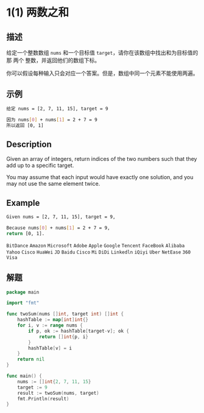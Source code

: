 # 1(1) 两数之和
## 描述
给定一个整数数组 `nums` 和一个目标值 `target`，请你在该数组中找出和为目标值的那 两个 整数，并返回他们的数组下标。

你可以假设每种输入只会对应一个答案。但是，数组中同一个元素不能使用两遍。


## 示例
```bash
给定 nums = [2, 7, 11, 15], target = 9

因为 nums[0] + nums[1] = 2 + 7 = 9
所以返回 [0, 1]
``` 
## Description
Given an array of integers, return indices of the two numbers such that they add up to a specific target.

You may assume that each input would have exactly one solution, and you may not use the same element twice.

## Example
```bash
Given nums = [2, 7, 11, 15], target = 9,

Because nums[0] + nums[1] = 2 + 7 = 9,
return [0, 1].
```
`BitDance` `Amazon` `Microsoft` `Adobe` `Apple` `Google` `Tencent` `FaceBook` `Alibaba` `Yahoo` `Cisco` `HuaWei` `JD` `Baidu` `Cisco` `Mi` `DiDi` `Linkedln` `iQiyi` `Uber` `NetEase` `360` `Visa`
## 解题

```go
package main

import "fmt"

func twoSum(nums []int, target int) []int {
	hashTable := map[int]int{}
	for i, v := range nums {
		if p, ok := hashTable[target-v]; ok {
			return []int{p, i}
		}
		hashTable[v] = i
	}
	return nil
}

func main() {
	nums := []int{2, 7, 11, 15}
	target := 9
	result := twoSum(nums, target)
	fmt.Println(result)
}
```